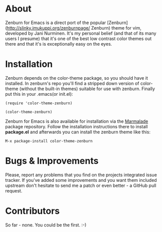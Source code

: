 # About #

Zenburn for Emacs is a direct port of the popular
[Zenburn](http://slinky.imukuppi.org/zenburnpage/ Zenburn) theme for vim,
developed by Jani Nurminen. It's my personal belief (and
that of its many users I presume) that it's one of the best low
contrast color themes out there and that it's is exceptionally easy on
the eyes.

# Installation #

Zenburn depends on the color-theme package, so you should have it
installed. In zenburn's repo you'll find a stripped down version of
color-theme (without the built-in themes) suitable for use with
zenburn. Finally put this in your .emacs(or init.el):

`(require 'color-theme-zenburn)`

`(color-theme-zenburn)`

Zenburn for Emacs is also available for installation via the
[Marmalade](http://marmalade-repo.org/) package repository. Follow the
installation instructions there to install **package.el** and
afterwards you can install the zenburn theme like this:

`M-x package-install color-theme-zenburn`

# Bugs & Improvements #

Please, report any problems that you find on the projects integrated
issue tracker. If you've added some improvements and you want them
included upstream don't hesitate to send me a patch or even better - a
GitHub pull request.

# Contributors

So far - none. You could be the first. :-)
